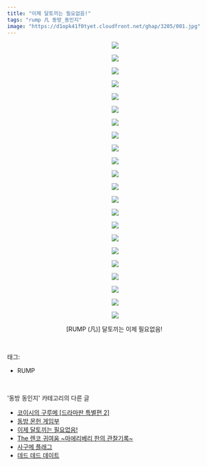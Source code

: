 ```yaml
---
title: "이제 달토끼는 필요없음!"
tags: "rump 凡 동방_동인지"
image: "https://d1opk41f0tyet.cloudfront.net/ghap/3205/001.jpg"
---
```

<div class="article">
<p style="text-align: center; clear: none; float: none;"><img src="{{ site.imgserver10 }}/ghap/3205/001.jpg"/></p>
<p style="text-align: center; clear: none; float: none;"><img src="{{ site.imgserver10 }}/ghap/3205/002.jpg"/></p>
<p style="text-align: center; clear: none; float: none;"><img src="{{ site.imgserver10 }}/ghap/3205/003.jpg"/></p>
<p style="text-align: center; clear: none; float: none;"><img src="{{ site.imgserver10 }}/ghap/3205/004.jpg"/></p>
<p style="text-align: center; clear: none; float: none;"><img src="{{ site.imgserver10 }}/ghap/3205/005.jpg"/></p>
<p style="text-align: center; clear: none; float: none;"><img src="{{ site.imgserver10 }}/ghap/3205/006.jpg"/></p>
<p style="text-align: center; clear: none; float: none;"><img src="{{ site.imgserver10 }}/ghap/3205/007.jpg"/></p>
<p style="text-align: center; clear: none; float: none;"><img src="{{ site.imgserver10 }}/ghap/3205/008.jpg"/></p>
<p style="text-align: center; clear: none; float: none;"><img src="{{ site.imgserver10 }}/ghap/3205/009.jpg"/></p>
<p style="text-align: center; clear: none; float: none;"><img src="{{ site.imgserver10 }}/ghap/3205/010.jpg"/></p>
<p style="text-align: center; clear: none; float: none;"><img src="{{ site.imgserver10 }}/ghap/3205/011.jpg"/></p>
<p style="text-align: center; clear: none; float: none;"><img src="{{ site.imgserver10 }}/ghap/3205/012.jpg"/></p>
<p style="text-align: center; clear: none; float: none;"><img src="{{ site.imgserver10 }}/ghap/3205/013.jpg"/></p>
<p style="text-align: center; clear: none; float: none;"><img src="{{ site.imgserver10 }}/ghap/3205/014.jpg"/></p>
<p style="text-align: center; clear: none; float: none;"><img src="{{ site.imgserver10 }}/ghap/3205/015.jpg"/></p>
<p style="text-align: center; clear: none; float: none;"><img src="{{ site.imgserver10 }}/ghap/3205/016.jpg"/></p>
<p style="text-align: center; clear: none; float: none;"><img src="{{ site.imgserver10 }}/ghap/3205/017.jpg"/></p>
<p style="text-align: center; clear: none; float: none;"><img src="{{ site.imgserver10 }}/ghap/3205/018.jpg"/></p>
<p style="text-align: center; clear: none; float: none;"><img src="{{ site.imgserver10 }}/ghap/3205/019.jpg"/></p>
<p style="text-align: center; clear: none; float: none;"><img src="{{ site.imgserver10 }}/ghap/3205/020.jpg"/></p>
<p style="text-align: center; clear: none; float: none;"><img src="{{ site.imgserver10 }}/ghap/3205/021.jpg"/></p>
<p style="text-align: center; clear: none; float: none;"><img src="{{ site.imgserver10 }}/ghap/3205/022.jpg"/></p>
<p style="text-align: center; clear: none; float: none;">[RUMP (凡)] 달토끼는 이제 필요없음! </p>
</div><br/>
<div class="tagTrail">
<p>태그: </p>
<ul>
<li>RUMP</li>
</ul>
</div><br/>
<div class="another">
<p>'동방 동인지' 카테고리의 다른 글</p>
<ul>
<li><a href="/ghap_3208">코이시의 구루메 [드라마판 특별편 2]</a></li>
<li><a href="/ghap_3207">동방 몬헌 게임부</a></li>
<li><a href="/ghap_3205">이제 달토끼는 필요없음!</a></li>
<li><a href="/ghap_3204">The 렌코 귀여움 ~마에리베리 한의 관찰기록~</a></li>
<li><a href="/ghap_3203">사구메 플래그</a></li>
<li><a href="/ghap_3201">데드 데드 데이트</a></li>
</ul>
</div><br/>
<div class="cb_module cb_fluid">
<div class="cb_wrt cb_profile">
</div><!-- commentList close -->
</div><br/>
